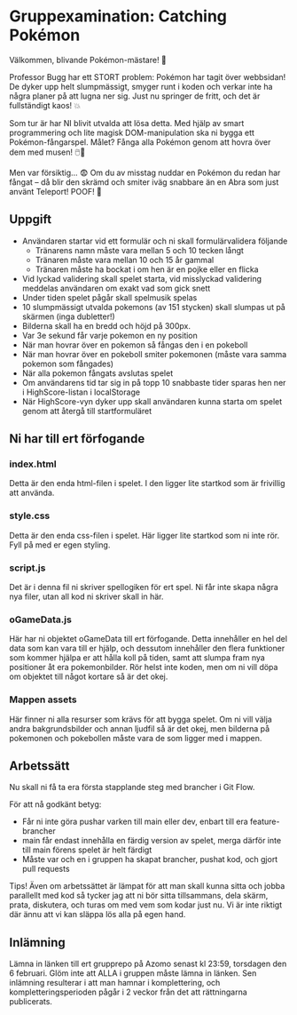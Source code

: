 # Gruppexamination: Catching Pokémon

Välkommen, blivande Pokémon-mästare! 🌟

Professor Bugg har ett STORT problem: Pokémon har tagit över webbsidan! De dyker upp helt slumpmässigt, smyger runt i koden och verkar inte ha några planer på att lugna ner sig. Just nu springer de fritt, och det är fullständigt kaos! 💥

Som tur är har NI blivit utvalda att lösa detta. Med hjälp av smart programmering och lite magisk DOM-manipulation ska ni bygga ett Pokémon-fångarspel. Målet? Fånga alla Pokémon genom att hovra över dem med musen! 🖱️🎯

Men var försiktig… 😨 Om du av misstag nuddar en Pokémon du redan har fångat – då blir den skrämd och smiter iväg snabbare än en Abra som just använt Teleport! POOF! 💨

## Uppgift

* Användaren startar vid ett formulär och ni skall formulärvalidera följande
  - Tränarens namn måste vara mellan 5 och 10 tecken långt
  - Tränaren måste vara mellan 10 och 15 år gammal
  - Tränaren måste ha bockat i om hen är en pojke eller en flicka
* Vid lyckad validering skall spelet starta, vid misslyckad validering meddelas användaren om exakt vad som gick snett
* Under tiden spelet pågår skall spelmusik spelas
* 10 slumpmässigt utvalda pokemons (av 151 stycken) skall slumpas ut på skärmen (inga dubletter!)
* Bilderna skall ha en bredd och höjd på 300px.
* Var 3e sekund får varje pokemon en ny position
* När man hovrar över en pokemon så fångas den i en pokeboll
* När man hovrar över en pokeboll smiter pokemonen (måste vara samma pokemon som fångades)
* När alla pokemon fångats avslutas spelet
* Om användarens tid tar sig in på topp 10 snabbaste tider sparas hen ner i HighScore-listan i localStorage
* När HighScore-vyn dyker upp skall användaren kunna starta om spelet genom att återgå till startformuläret

## Ni har till ert förfogande

### index.html

Detta är den enda html-filen i spelet. I den ligger lite startkod som är frivillig att använda.

### style.css

Detta är den enda css-filen i spelet. Här ligger lite startkod som ni inte rör. Fyll på med er egen styling.

### script.js

Det är i denna fil ni skriver spellogiken för ert spel. Ni får inte skapa några nya filer, utan all kod ni skriver skall in här.

### oGameData.js

Här har ni objektet oGameData till ert förfogande. Detta innehåller en hel del data som kan vara till er hjälp, och dessutom innehåller den flera funktioner som kommer hjälpa er att hålla koll på tiden, samt att slumpa fram nya positioner åt era pokemonbilder.
Rör helst inte koden, men om ni vill döpa om objektet till något kortare så är det okej.

### Mappen assets

Här finner ni alla resurser som krävs för att bygga spelet. Om ni vill välja andra bakgrundsbilder och annan ljudfil så är det okej, men bilderna på pokemonen och pokebollen måste vara de som ligger med i mappen.

## Arbetssätt

Nu skall ni få ta era första stapplande steg med brancher i Git Flow.

För att nå godkänt betyg:

* Får ni inte göra pushar varken till main eller dev, enbart till era feature-brancher
* main får endast innehålla en färdig version av spelet, merga därför inte till main förens spelet är helt färdigt
* Måste var och en i gruppen ha skapat brancher, pushat kod, och gjort pull requests

Tips! Även om arbetssättet är lämpat för att man skall kunna sitta och jobba parallellt med kod så tycker jag att ni bör sitta tillsammans, dela skärm, prata, diskutera, och turas om med vem som kodar just nu. Vi är inte riktigt där ännu att vi kan släppa lös alla på egen hand.

## Inlämning

Lämna in länken till ert grupprepo på Azomo senast kl 23:59, torsdagen den 6 februari. Glöm inte att ALLA i gruppen måste lämna in länken. Sen inlämning resulterar i att man hamnar i komplettering, och kompletteringsperioden pågår i 2 veckor från det att rättningarna publicerats.
